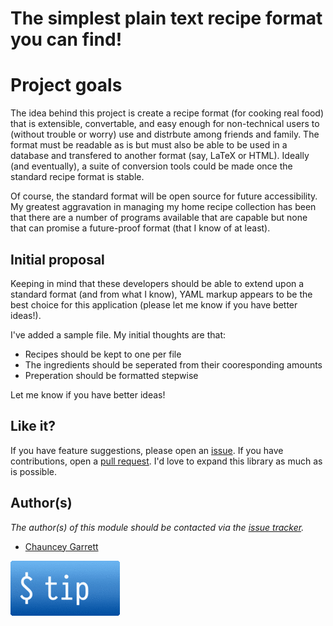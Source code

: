 # The simplest plain text recipe format you can find!

# Project goals

The idea behind this project is create a recipe format (for cooking real food) that is extensible, convertable, and easy enough for non-technical users to (without trouble or worry) use and distrbute among friends and family. The format must be readable as is but must also be able to be used in a database and transfered to another format (say, LaTeX or HTML). Ideally (and eventually), a suite of conversion tools could be made once the standard recipe format is stable.

Of course, the standard format will be open source for future accessibility. My greatest aggravation in managing my home recipe collection has been that there are a number of programs available that are capable but none that can promise a future-proof format (that I know of at least).

## Initial proposal

Keeping in mind that these developers should be able to extend upon a standard format (and from what I know), YAML markup appears to be the best choice for this application (please let me know if you have better ideas!).

I've added a sample file. My initial thoughts are that:

- Recipes should be kept to one per file
- The ingredients should be seperated from their cooresponding amounts
- Preperation should be formatted stepwise

Let me know if you have better ideas!

## Like it?

If you have feature suggestions, please open an [issue](https://github.com/chauncey-garrett/recipes/issues "chauncey-garrett/recipes/issues"). If you have contributions, open a [pull request](https://github.com/chauncey-garrett/recipes/pull-request "chauncey-garrett/recipes/pulls"). I'd love to expand this library as much as is possible.

## Author(s)

*The author(s) of this module should be contacted via the [issue tracker](https://github.com/chauncey-garrett/recipes/issues "chauncey-garrett/recipes/issues").*

  - [Chauncey Garrett](https://github.com/chauncey-garrett "chauncey-garrett")

[![](/img/tip.gif)](http://chauncey.io/about/index.html#tip)
